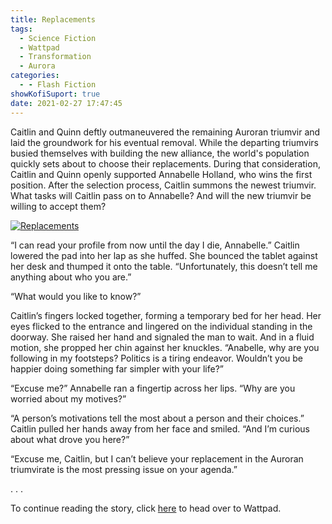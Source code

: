 ```yaml
---
title: Replacements
tags:
  - Science Fiction
  - Wattpad
  - Transformation
  - Aurora
categories:
  - - Flash Fiction
showKofiSuport: true
date: 2021-02-27 17:47:45
---
```


Caitlin and Quinn deftly outmaneuvered the remaining Auroran triumvir and laid the groundwork for his eventual removal. While the departing triumvirs busied themselves with building the new alliance, the world's population quickly sets about to choose their replacements. During that consideration, Caitlin and Quinn openly supported Annabelle Holland, who wins the first position. After the selection process, Caitlin summons the newest triumvir.<!-- more --> What tasks will Caitlin pass on to Annabelle? And will the new triumvir be willing to accept them?

<div class="center">

[![Replacements](/images/covers/transformation.png "Replacements")](https://www.wattpad.com/1032874317-transformation-replacements)

</div>

“I can read your profile from now until the day I die, Annabelle.” Caitlin lowered the pad into her lap as she huffed. She bounced the tablet against her desk and thumped it onto the table. “Unfortunately, this doesn’t tell me anything about who you are.”

“What would you like to know?”

Caitlin’s fingers locked together, forming a temporary bed for her head. Her eyes flicked to the entrance and lingered on the individual standing in the doorway. She raised her hand and signaled the man to wait. And in a fluid motion, she propped her chin against her knuckles. “Anabelle, why are you following in my footsteps? Politics is a tiring endeavor. Wouldn’t you be happier doing something far simpler with your life?”

“Excuse me?” Annabelle ran a fingertip across her lips. “Why are you worried about my motives?”

“A person’s motivations tell the most about a person and their choices.” Caitlin pulled her hands away from her face and smiled. “And I’m curious about what drove you here?”

“Excuse me, Caitlin, but I can’t believe your replacement in the Auroran triumvirate is the most pressing issue on your agenda.”

<div class="center story-ellipses">
.
.
.
</div>

<div>

To continue reading the story, click [here](https://www.wattpad.com/1032874317-transformation-replacements) to head over to Wattpad.

</div>